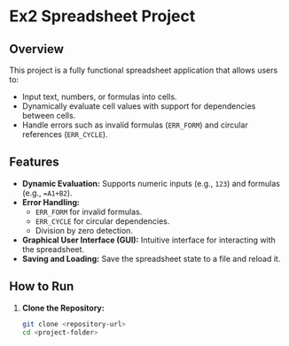 # Ex2 Spreadsheet Project

## Overview
This project is a fully functional spreadsheet application that allows users to:
- Input text, numbers, or formulas into cells.
- Dynamically evaluate cell values with support for dependencies between cells.
- Handle errors such as invalid formulas (`ERR_FORM`) and circular references (`ERR_CYCLE`).

## Features
- **Dynamic Evaluation:** Supports numeric inputs (e.g., `123`) and formulas (e.g., `=A1+B2`).
- **Error Handling:**
  - `ERR_FORM` for invalid formulas.
  - `ERR_CYCLE` for circular dependencies.
  - Division by zero detection.
- **Graphical User Interface (GUI):** Intuitive interface for interacting with the spreadsheet.
- **Saving and Loading:** Save the spreadsheet state to a file and reload it.

## How to Run

1. **Clone the Repository:**
   ```bash
   git clone <repository-url>
   cd <project-folder>

